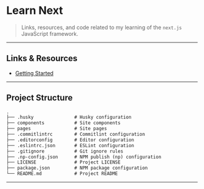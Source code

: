 # Learn Next

> Links, resources, and code related to my learning of the `next.js` JavaScript framework.

---

## Links & Resources

* [Getting Started](https://nextjs.org/learn/basics/getting-started/setup)

---

## Project Structure

```md
.
├── .husky               # Husky configuration
├── components           # Site components
├── pages                # Site pages
├── .commitlintrc        # Commitlint configuration
├── .editorconfig        # Editor configuration
├── .eslintrc.json       # ESLint configuration
├── .gitignore           # Git ignore rules
├── .np-config.json      # NPM publish (np) configuration
├── LICENSE              # Project LICENSE
├── package.json         # NPM package configuration
└── README.md            # Project README
```

---
